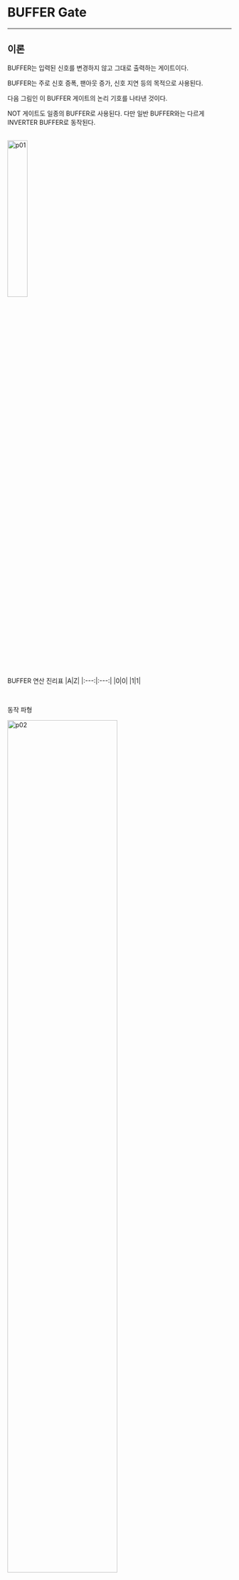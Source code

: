 # BUFFER Gate
---
## 이론

BUFFER는 입력된 신호를 변경하지 않고 그대로 출력하는 게이트이다. 

BUFFER는 주로 신호 증폭, 팬아웃 증가, 신호 지연 등의 목적으로 사용된다. 

다음 그림인 이 BUFFER 게이트의 논리 기호를 나타낸 것이다. 


NOT 게이트도 일종의 BUFFER로 사용된다. 다만 일반 BUFFER와는 다르게 INVERTER BUFFER로 동작된다. 


<br>
<img src="./pds/buffer01.png" alt="p01" style="width: 30%;"><br>


<br>

BUFFER 연산 진리표
|A|Z|
|:---:|:---:|
|0|0|
|1|1|

<br>

동작 파형

<img src="./pds/buffer02.png" alt="p02" style="width: 70%;">

<br>


3-STATE(TRI-STATE)는 High와 Low 그리고, Hi-Impedance까지 3가지 상태를 갖는 회로를 말한다. 

보통 회로는 0 또는 1의 상태를 갖는 것에 비해 Tri-State는 고저항으로 갱신하지 못하는 상태를 가지는 것이 주요 차이점이고, 이와 같은 차이점으로 Tri-State 회로는 한 회로에서 input과 output 양방향 사용이 가능하다. 

결국은 Enable 회로가 연결되어 있으면 Tri-State이다. 회로를 ON사켜야 0 또는 1의 동작을 하고, 회로가 OFF 되면 입력으로 어떤 신호가 들어오더라도 동작으하지 않는 것과 비슷한 원리이다. 


<br>
<img src="./pds/buffer01b.png" alt="p01" style="width: 30%;"><br>


<br>

TRI-STATE 연산 진리표
|A|E|Z|
|:---:|:---:|:---:|
|0|0|Z|
|1|0|Z|
|0|1|0|
|1|1|1|


---
## **실습 목표**

다음과 같이 BUFFER, INVERTER, TRI-STATE를 제어하는 회로를 설계하여 실험해 보자.

<br>

<img src="./pds/buffer03.png" alt="p03" style="width: 90%;">


<br>

이 회로의 동작 진리표은 다음과 같다. 


BUFFER 연산 진리표
|A|E||X|Y|Z|
|:---:|:---:|-|:---:|:---:|:---:|
|0|0||0|1|Z|
|1|0||1|0|Z|
|0|1||0|1|0|
|1|1||1|0|1|


<br>

SACT 장비에서 확인하기 위하여 연결된 장치는 다음과 같다. 

|A|E|X|Y|Z|
|:---:|:---:|:---:|:---:|:---:|
|S7|S6|LED7|LED6|LED5|

<img src="./pds/sact-buf.png" alt="sact-buf" style="width: 60%;">

<br>



### **설계**

1. 실험을 위해 프로젝트 파일 <a href="./pds/GATE_BUFFER.zip" download>GATE_BUFFER.zip</a>을 준비한다. 
<br>

2. 다운로드된 프로젝트의 압축 파일을 d:\work 이동시킨 후, 압축을 푼다.

3. Quartus II를 실행키고, File> Open Project 메뉴를 선택한다. 

<img src="./pds/ex01.png" alt="ex01" style="width: 40%;"><br>

4. 위에서 압축을 푼 위치인, d:\work\GATE_BUFFER 폴더로 이동 후,GATE_BUFFER 프로젝트를 OPEN한다. 

<br>

5. File > Open 메뉴를 선택하여 GATE_BUFFER.bdf 파일을 불러오거나, 프로젝트 왼쪽의 GATE_BUFFER 부분을 마우스로 더블 클릭한다. 

<br>

6. 아래 그림과 같이 미완성된 도면이 보이는데, 실습 목표에서 설명한 도면으로 완성시키자. 

<img src="./pds/buffer05.png" alt="p05" style="width: 70%;"><br>

<img src="./pds/buffer03.png" alt="p01" style="width: 80%;"><br>

7. 도면을 더블 클릭하거나, 마우스 오른쪽 버튼을 누르고 Insert > Symbol 메뉴를 선택한다. 

<br>

8. 심볼 창에서 왼쪽 아래 부분의 -Name- 부분에 wire, not, tri 심볼명을 각각 입력하고, OK 버튼을 누른다. 

<img src="./pds/buffer07a.png" alt="p07" style="width: 70%;"><br>

<img src="./pds/buffer07b.png" alt="p07" style="width: 70%;"><br>

<img src="./pds/buffer07c.png" alt="p07" style="width: 70%;"><br>

9. 심볼 들을 도면에 위치시키고, wire로 심볼을 연결시켜 회로를 완성시킨다. 
<br>
회로가 정확하게 연결되지 않았을 경우에는 원하는 동작이 되지 않을 수 있기 때문에 주의하자. 

  <img src="./pds/buffer08.png" alt="p08" style="width: 70%;"><br>

<br>


### **컴파일**


10. File > Save 메뉴를 선택하여 저장하고, Processing > Start Compilation 메뉴를 선택하여 컴파일을 진행한다. 

이 컴파일 과정은 설계한 논리 회로에 오류가 없는 지를 검증하고, 프로그래밍 파일과 시뮬레이션 파일을 만드는 과정이다. 

<br><br>


### **시뮬레이션**

11. 컴파일 완료 후, File > Open 메뉴를 선택하고, 나타나는 Open File 창에서 오른쪽 아래 부분의 File Type을 All File(*.*)로 변경한 후, Wavefbufferm.vwf 파일을 선택한다. 

12. 아래 그림과 같이 Wavefbufferm 창에서, Simulation > Run Functiona Simulation 메뉴를 선택하여 Functional Simulation을 진행하여, 결과를 확인한다. 

<img src="./pds/ex10.png" alt="p11" style="width: 70%;"><br>

<img src="./pds/buffer10.png" alt="p10" style="width: 70%;"><br>
<br>

### **하드웨어 동작 확인**

13. SACT 장비를 준비한다. 

14. 장비의 중앙 위쪽의 USB B Type Connectbuffer에 USB 케이블을 PC와 연결한다. 

15. 장비의 왼쪽 Power Connectbuffer에 전원 케이블을 연결하고, 전원 스위치를 눌러 장비에 전원을 인가시킨다. 

16. Quartus 소프트웨어에서 Tool > Programmer 메뉴를 선택한다.

<img src="./pds/ex07.png" alt="ex07" style="width: 35%;"><br>

17. Programmer창의 Hardware Setup이 USB Blaster가 연결되어 있는지 확인하고, Start 버튼을 눌러 프로그래밍 하고 장비에서 BUFFER 게이트의 동작을 확인한다. 

<br>

18. 슬라이드 스위치를 움직이고, LED를 통해 결과를 확인해 보자.

|A|E|X|Y|Z|
|:---:|:---:|:---:|:---:|:---:|
|S7|S6|LED7|LED6|LED5|

<img src="./pds/sact-buf.png" alt="sact-buf" style="width: 60%;">

<br>






